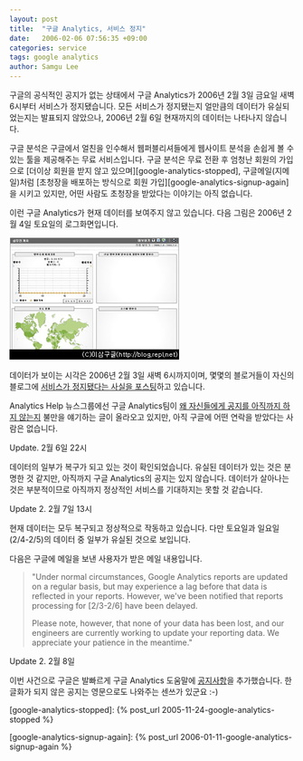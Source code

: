 ```yaml
---
layout: post
title:  "구글 Analytics, 서비스 정지"
date:   2006-02-06 07:56:35 +09:00
categories: service
tags: google analytics
author: Samgu Lee
---
```

구글의 공식적인 공지가 없는 상태에서 구글 Analytics가 2006년 2월 3일 금요일 새벽 6시부터 서비스가 정지됐습니다. 모든 서비스가 정지됐는지 얼만큼의 데이터가 유실되었는지는 발표되지 않았으나, 2006년 2월 6일 현재까지의 데이터는 나타나지 않습니다.

구글 분석은 구글에서 얼친을 인수해서 웹퍼블리셔들에게 웹사이트 분석을 손쉽게 볼 수 있는 툴을 제공해주는 무료 서비스입니다. 구글 분석은 무료 전환 후 엄청난 회원의 가입으로 [더이상 회원을 받지 않고 있으며][google-analytics-stopped], 구글메일(지메일)처럼 [초청장을 배포하는 방식으로 회원 가입][google-analytics-signup-again]을 시키고 있지만, 어떤 사람도 초청장을 받았다는 이야기는 아직 없습니다.

이런 구글 Analytics가 현재 데이터를 보여주지 않고 있습니다. 다음 그림은 2006년 2월 4일 토요일의 로그화면입니다.

![구글 Analytics의 2006년 2월 4일자 로그](/assets/analytics_delay.jpg)

데이터가 보이는 시각은 2006년 2월 3일 새벽 6시까지이며, 몇몇의 블로거들이 자신의 블로그에 [서비스가 정지됐다는 사실을 포스팅](http://www.brianshih.com/2006/02/06/did-google-analytics-die-for-everyone/)하고 있습니다.

Analytics Help 뉴스그룹에선 구글 Analytics팀이 [왜 자신들에게 공지를 아직까지 하지 않는지](http://groups.google.com/group/analytics-help-troubleshoot/browse_thread/thread/6a09b93a44da21e0/c330f8d18f5b6bfd#c330f8d18f5b6bfd) 불만을 얘기하는 글이 올라오고 있지만, 아직 구글에 어떤 연락을 받았다는 사람은 없습니다.

Update. 2월 6일 22시

데이터의 일부가 복구가 되고 있는 것이 확인되었습니다. 유실된 데이터가 있는 것은 분명한 것 같지만, 아직까지 구글 Analytics의 공지는 있지 않습니다. 데이터가 살아나는 것은 부분적이므로 아직까지 정상적인 서비스를 기대하지는 못할 것 같습니다.

Update 2. 2월 7일 13시

현재 데이터는 모두 복구되고 정상적으로 작동하고 있습니다. 다만 토요일과 일요일(2/4-2/5)의 데이터 중 일부가 유실된 것으로 보입니다.

다음은 구글에 메일을 보낸 사용자가 받은 메일 내용입니다.

> "Under normal circumstances, Google Analytics reports are updated on a regular basis, but may experience a lag before that data is reflected in your reports. However, we've been notified that reports processing for [2/3-2/6] have been delayed.
>
>Please note, however, that none of your data has been lost, and our engineers are currently working to update your reporting data. We appreciate your patience in the meantime." 

Update 2. 2월 8일

이번 사건으로 구글은 발빠르게 구글 Analytics 도움말에 [공지사항](https://www.google.com/support/analytics/bin/answer.py?answer=32828&#038;hl=ko_KR)을 추가했습니다. 한글화가 되지 않은 공지는 영문으로도 나와주는 센쓰가 있군요 :-)

[google-analytics-stopped]: {% post_url 2005-11-24-google-analytics-stopped %}

[google-analytics-signup-again]: {% post_url 2006-01-11-google-analytics-signup-again %}
